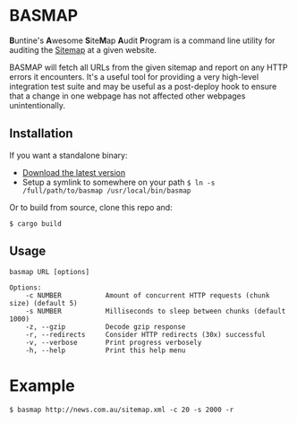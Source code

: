 # BASMAP
**B**untine's **A**wesome **S**ite**M**ap **A**udit **P**rogram is a command line utility for auditing the [Sitemap](https://en.wikipedia.org/wiki/Sitemaps) at a given website.

BASMAP will fetch all URLs from the given sitemap and report on any HTTP errors it encounters. It's a useful tool for providing a very high-level integration test suite and may be useful as a post-deploy hook to ensure that a change in one webpage has not affected other webpages unintentionally.

## Installation

If you want a standalone binary:

  * [Download the latest version](https://github.com/buntine/basmap/tree/master/dist)
  * Setup a symlink to somewhere on your path ```$ ln -s /full/path/to/basmap /usr/local/bin/basmap```

Or to build from source, clone this repo and:

```
$ cargo build
```

## Usage

```
basmap URL [options]

Options:
    -c NUMBER           Amount of concurrent HTTP requests (chunk size) (default 5)
    -s NUMBER           Milliseconds to sleep between chunks (default 1000)
    -z, --gzip          Decode gzip response
    -r, --redirects     Consider HTTP redirects (30x) successful
    -v, --verbose       Print progress verbosely
    -h, --help          Print this help menu
```

# Example

```
$ basmap http://news.com.au/sitemap.xml -c 20 -s 2000 -r
```
